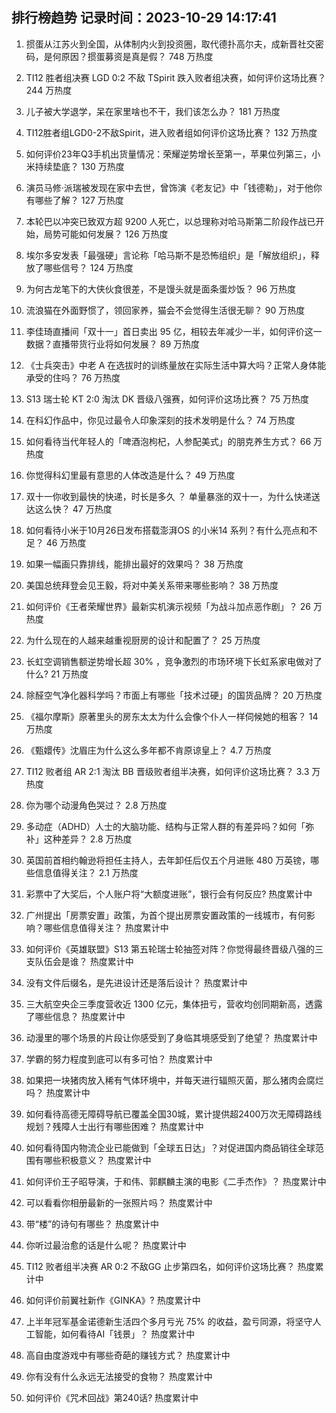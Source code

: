
## 排行榜趋势 记录时间：2023-10-29 14:17:41
  
  1. 掼蛋从江苏火到全国，从体制内火到投资圈，取代德扑高尔夫，成新晋社交密码，是何原因？掼蛋募资是真是假？ 748 万热度
    
  2. TI12 胜者组决赛 LGD 0:2 不敌 TSpirit 跌入败者组决赛，如何评价这场比赛？ 244 万热度
    
  3. 儿子被大学退学，呆在家里啥也不干，我们该怎么办？ 181 万热度
    
  4. TI12胜者组LGD0-2不敌Spirit，进入败者组如何评价这场比赛？ 132 万热度
    
  5. 如何评价23年Q3手机出货量情况：荣耀逆势增长至第一，苹果位列第三，小米持续垫底？ 130 万热度
    
  6. 演员马修·派瑞被发现在家中去世，曾饰演《老友记》中「钱德勒」，对于他你有哪些了解？ 127 万热度
    
  7. 本轮巴以冲突已致双方超 9200 人死亡，以总理称对哈马斯第二阶段作战已开始，局势可能如何发展？ 126 万热度
    
  8. 埃尔多安发表「最强硬」言论称「哈马斯不是恐怖组织」是「解放组织」，释放了哪些信号？ 124 万热度
    
  9. 为何古龙笔下的大侠伙食很差，不是馒头就是面条蛋炒饭？ 96 万热度
    
  10. 流浪猫在外面野惯了，领回家养，猫会不会觉得生活很无聊？ 90 万热度
    
  11. 李佳琦直播间「双十一」首日卖出 95 亿，相较去年减少一半，如何评价这一数据？直播带货行业将如何发展？ 89 万热度
    
  12. 《士兵突击》中老 A 在选拔时的训练量放在实际生活中算大吗？正常人身体能承受的住吗？ 76 万热度
    
  13. S13 瑞士轮 KT 2:0 淘汰 DK 晋级八强赛，如何评价这场比赛？ 75 万热度
    
  14. 在科幻作品中，你见过最令人印象深刻的技术发明是什么？ 74 万热度
    
  15. 如何看待当代年轻人的「啤酒泡枸杞，人参配美式」的朋克养生方式？ 66 万热度
    
  16. 你觉得科幻里最有意思的人体改造是什么？ 49 万热度
    
  17. 双十一你收到最快的快递，时长是多久 ？ 单量暴涨的双十一，为什么快递送达这么快？ 47 万热度
    
  18. 如何看待小米于10月26日发布搭载澎湃OS 的小米14 系列？有什么亮点和不足？ 46 万热度
    
  19. 如果一幅画只靠排线，能排出最好的效果吗？ 38 万热度
    
  20. 美国总统拜登会见王毅，将对中美关系带来哪些影响？ 38 万热度
    
  21. 如何评价《王者荣耀世界》最新实机演示视频「为战斗加点恶作剧」？ 26 万热度
    
  22. 为什么现在的人越来越重视厨房的设计和配置了？ 25 万热度
    
  23. 长虹空调销售额逆势增长超 30% ，竞争激烈的市场环境下长虹系家电做对了什么? 21 万热度
    
  24. 除醛空气净化器科学吗？市面上有哪些「技术过硬」的国货品牌？ 20 万热度
    
  25. 《福尔摩斯》原著里头的房东太太为什么会像个仆人一样伺候她的租客？ 14 万热度
    
  26. 《甄嬛传》沈眉庄为什么这么多年都不肯原谅皇上？ 4.7 万热度
    
  27. TI12 败者组 AR 2:1 淘汰 BB 晋级败者组半决赛，如何评价这场比赛？ 3.3 万热度
    
  28. 你为哪个动漫角色哭过？ 2.8 万热度
    
  29. 多动症（ADHD）人士的大脑功能、结构与正常人群的有差异吗？如何「弥补」这种差异？ 2.8 万热度
    
  30. 英国前首相约翰逊将担任主持人，去年卸任后仅五个月进账 480 万英镑，哪些信息值得关注？ 2.1 万热度
    
  31. 彩票中了大奖后，个人账户将“大额度进账”，银行会有何反应? 热度累计中
    
  32. 广州提出「房票安置」政策，为首个提出房票安置政策的一线城市，有何影响？哪些信息值得关注？ 热度累计中
    
  33. 如何评价《英雄联盟》S13 第五轮瑞士轮抽签对阵？你觉得最终晋级八强的三支队伍会是谁？ 热度累计中
    
  34. 没有文件后缀名，是先进设计还是落后设计？ 热度累计中
    
  35. 三大航空央企三季度营收近 1300 亿元，集体扭亏，营收均创同期新高，透露了哪些信息？ 热度累计中
    
  36. 动漫里的哪个场景的片段让你感受到了身临其境感受到了绝望？ 热度累计中
    
  37. 学霸的努力程度到底可以有多可怕？ 热度累计中
    
  38. 如果把一块猪肉放入稀有气体环境中，并每天进行辐照灭菌，那么猪肉会腐烂吗？ 热度累计中
    
  39. 如何看待高德无障碍导航已覆盖全国30城，累计提供超2400万次无障碍路线规划？残障人士出行有哪些困难？ 热度累计中
    
  40. 如何看待国内物流企业已能做到「全球五日达」？对促进国内商品销往全球范围有哪些积极意义？ 热度累计中
    
  41. 如何评价王子昭导演，于和伟、郭麒麟主演的电影《二手杰作》？ 热度累计中
    
  42. 可以看看你相册最新的一张照片吗？ 热度累计中
    
  43. 带“楼”的诗句有哪些？ 热度累计中
    
  44. 你听过最治愈的话是什么呢？ 热度累计中
    
  45. TI12 败者组半决赛 AR 0:2 不敌GG 止步第四名，如何评价这场比赛？ 热度累计中
    
  46. 如何评价前翼社新作《GINKA》? 热度累计中
    
  47. 上半年冠军基金诺德新生活四个多月亏光 75% 的收益，盈亏同源，将坚守人工智能，如何看待AI「钱景」？ 热度累计中
    
  48. 高自由度游戏中有哪些奇葩的赚钱方式？ 热度累计中
    
  49. 你有没有什么永远无法接受的食物？ 热度累计中
    
  50. 如何评价《咒术回战》第240话? 热度累计中
    